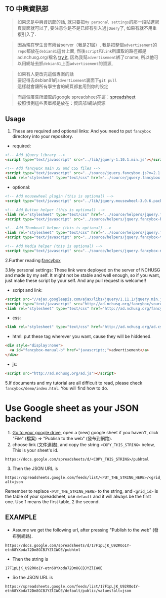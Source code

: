 ## TO 中興資訊部

>如果您是中興資訊部的話,
就只要把`My personal settings`的那一段貼進網頁裏面就可以了,
要注意你是不是已經有引入過`jQuery`了,
如果有就不用重複引入了.

>因為現在學生會有兩台server（我是21屆）,
我是把整個`advertisement`的`repo`都放在`debian81`這台上面,
然後`script`和`link`所讀取的路徑都是ad.nchusg.org/檔名 [try it](ad.nchusg.org),
因為我幫`advertisement`綁了cname,
所以他可以用網址去抓`debian81`上面`advertisement`的資源,

>如果有人更改完這個專案的話  
要記得去debian81的`advertisement`裏面下`git pull`  
這樣就會讓所有學生會的網頁都套用到你的設定  

>而這個廣告所讀取的google spreadsheet在這：[spreadsheet](https://docs.google.com/spreadsheets/d/12Kg_gazD75Tq9ItucMXzxvttCWiRlLsGr_iulD3P5U0/edit#gid=0)  
按照慣例這些表單都是放在：資訊部/網站資源


## Usage

1. These are required and optional links: And you need to put `fancybox` directory into your repository.

* required:

```html
<!-- Add jQuery library -->
<script type="text/javascript" src="../lib/jquery-1.10.1.min.js"></script>

<!-- Add fancyBox main JS and CSS files -->
<script type="text/javascript" src="../source/jquery.fancybox.js?v=2.1.5"></script>
<link rel="stylesheet" type="text/css" href="../source/jquery.fancybox.css?v=2.1.5" media="screen" />
```

* optional:

```html
<!-- Add mousewheel plugin (this is optional) -->
<script type="text/javascript" src="../lib/jquery.mousewheel-3.0.6.pack.js"></script>

<!-- Add Button helper (this is optional) -->
<link rel="stylesheet" type="text/css" href="../source/helpers/jquery.fancybox-buttons.css?v=1.0.5" />
<script type="text/javascript" src="../source/helpers/jquery.fancybox-buttons.js?v=1.0.5"></script>

<!-- Add Thumbnail helper (this is optional) -->
<link rel="stylesheet" type="text/css" href="../source/helpers/jquery.fancybox-thumbs.css?v=1.0.7" />
<script type="text/javascript" src="../source/helpers/jquery.fancybox-thumbs.js?v=1.0.7"></script>

<!-- Add Media helper (this is optional) -->
<script type="text/javascript" src="../source/helpers/jquery.fancybox-media.js?v=1.0.6"></script>
```

2.Further reading:[fancybox](http://fancybox.net/)

3.My personal settings: These link were deployed on the server of NCHUSG and made by my self. It might not be stable and well enough, so if you want, just make these script by your self. And any pull request is welcome!!
* script and link:

```html
<script src="//ajax.googleapis.com/ajax/libs/jquery/1.11.1/jquery.min.js"></script>
<script type="text/javascript" src="http://ad.nchusg.org/fancybox/source/jquery.fancybox.js?v=2.1.5"></script>
<link rel="stylesheet" type="text/css" href="http://ad.nchusg.org/fancybox/source/jquery.fancybox.css?v=2.1.5" media="screen" />
```

* css:

```html
<link rel="stylesheet" type="text/css" href="http://ad.nchusg.org/ad.css" />  
```

* html: put these tag wherever you want, cause they will be hiddened.

```html
<div style="display:none">      
  <a id="fancybox-manual-b" href="javascript:;">advertisement</a>
</div>          
```

* js:

```html
<script src="http://ad.nchusg.org/ad.js"></script>
```

5.If documents and my tutorial are all difficult to read, please check `fancybox/demo/index.html`. You will find how to do.

# Use Google sheet as your JSON backend

1. [Go to your google drive](https://drive.google.com/drive/#my-drive), open a (new) google sheet if you haven't, click "File" (檔案) => "Publish to the web" (發布到網路).
2. choose link (文件連結), and copy the string `<COPY_THIS_STRING>` below, This is your sheet's id.

```
https://docs.google.com/spreadsheets/d/<COPY_THIS_STRING>/pubhtml
```

3. Then the JSON URL is

```
https://spreadsheets.google.com/feeds/list/<PUT_THE_STRING_HERE>/<grid_id>/public/values?alt=json
```

Remember to replace `<PUT_THE_STRING_HERE>` to the string, and `<grid_id>` is the table of your spreadsheet, use `default` and it will always be the first one.
Use 1 means the first table, 2 the second.

## EXAMPLE

* Assume we get the following url, after pressing "Publish to the web" (發布到網路).

```
https://docs.google.com/spreadsheets/d/17F1pLjK_U92ROo1Y-etn68YXoda72Dm8GCBJYZlIWOE/pubhtml
```


* Then the string is

```
17F1pLjK_U92ROo1Y-etn68YXoda72Dm8GCBJYZlIWOE
```

* So the JSON URL is

```
https://spreadsheets.google.com/feeds/list/17F1pLjK_U92ROo1Y-etn68YXoda72Dm8GCBJYZlIWOE/default/public/values?alt=json
```
